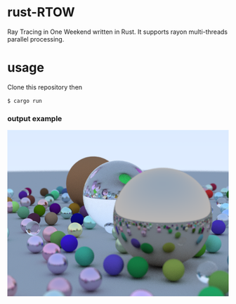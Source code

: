# rust-RTOW
Ray Tracing in One Weekend written in Rust. It supports rayon multi-threads parallel processing.

# usage
Clone this repository then 
```
$ cargo run
```

### output example
![output](./output/result.png)
